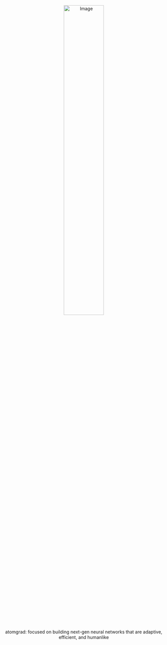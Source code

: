 <div align="center">

<picture>
  <source media="(prefers-color-scheme: light)" srcset="https://github.com/user-attachments/assets/cb651a09-f974-4a8b-b493-8df424cb5697">
  <img width="50%" height="50%" alt="Image" src="https://github.com/user-attachments/assets/3711934c-8d47-4b55-b22c-7ee1d4d57b58">
</picture>

atomgrad: focused on building next-gen neural networks that are adaptive, efficient, and humanlike

</div>






